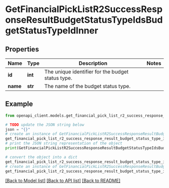 # GetFinancialPickListR2SuccessResponseResultBudgetStatusTypeIdsBudgetStatusTypeIdInner


## Properties

Name | Type | Description | Notes
------------ | ------------- | ------------- | -------------
**id** | **int** | The unique identifier for the budget status type. | 
**name** | **str** | The name of the budget status type. | 

## Example

```python
from openapi_client.models.get_financial_pick_list_r2_success_response_result_budget_status_type_ids_budget_status_type_id_inner import GetFinancialPickListR2SuccessResponseResultBudgetStatusTypeIdsBudgetStatusTypeIdInner

# TODO update the JSON string below
json = "{}"
# create an instance of GetFinancialPickListR2SuccessResponseResultBudgetStatusTypeIdsBudgetStatusTypeIdInner from a JSON string
get_financial_pick_list_r2_success_response_result_budget_status_type_ids_budget_status_type_id_inner_instance = GetFinancialPickListR2SuccessResponseResultBudgetStatusTypeIdsBudgetStatusTypeIdInner.from_json(json)
# print the JSON string representation of the object
print(GetFinancialPickListR2SuccessResponseResultBudgetStatusTypeIdsBudgetStatusTypeIdInner.to_json())

# convert the object into a dict
get_financial_pick_list_r2_success_response_result_budget_status_type_ids_budget_status_type_id_inner_dict = get_financial_pick_list_r2_success_response_result_budget_status_type_ids_budget_status_type_id_inner_instance.to_dict()
# create an instance of GetFinancialPickListR2SuccessResponseResultBudgetStatusTypeIdsBudgetStatusTypeIdInner from a dict
get_financial_pick_list_r2_success_response_result_budget_status_type_ids_budget_status_type_id_inner_from_dict = GetFinancialPickListR2SuccessResponseResultBudgetStatusTypeIdsBudgetStatusTypeIdInner.from_dict(get_financial_pick_list_r2_success_response_result_budget_status_type_ids_budget_status_type_id_inner_dict)
```
[[Back to Model list]](../README.md#documentation-for-models) [[Back to API list]](../README.md#documentation-for-api-endpoints) [[Back to README]](../README.md)


